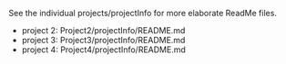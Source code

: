 See the individual projects/projectInfo for more elaborate ReadMe files. 

- project 2: Project2/projectInfo/README.md
- project 3: Project3/projectInfo/README.md
- project 4: Project4/projectInfo/README.md
